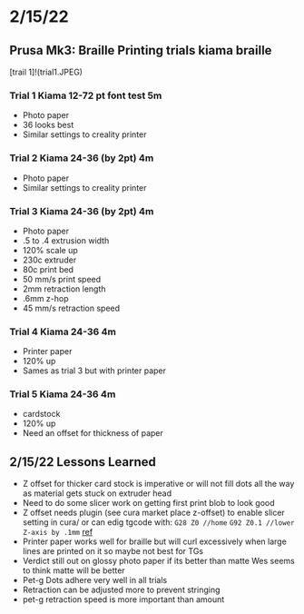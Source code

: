 # 2/15/22
## Prusa Mk3: Braille Printing trials kiama braille
[trail 1]!(trial1.JPEG)
### Trial 1 Kiama  12-72 pt font test 5m
* Photo paper
* 36 looks best
* Similar settings to creality printer
### Trial 2 Kiama 24-36 (by 2pt) 4m
* Photo paper
* Similar settings to creality printer
### Trial 3 Kiama 24-36 (by 2pt) 4m
* Photo paper
* .5 to .4 extrusion width 
* 120% scale up
* 230c extruder 
* 80c print bed
* 50 mm/s print speed
* 2mm retraction length
* .6mm z-hop
* 45 mm/s retraction speed
### Trial 4 Kiama 24-36 4m
* Printer paper
* 120% up
* Sames as trial 3 but with printer paper
### Trial 5 Kiama 24-36 4m
* cardstock
* 120% up
* Need an offset for thickness of paper

## 2/15/22 Lessons Learned
* Z offset for thicker card stock is imperative or will not fill dots all the way as material gets stuck on extruder head 
* Need to do some slicer work on getting first print blob to look good
* Z offset needs plugin (see cura market place z-offset) to enable slicer setting in cura/ or can edig tgcode with: 
`G28 Z0 //home` 
`G92 Z0.1 //lower Z-axis by .1mm`
[ref](https://all3dp.com/2/z-offset-3d-printing-how-to-adjust-it/) 
* Printer paper works well for braille but will curl excessively when large lines are printed on it so maybe not best for TGs
* Verdict still out on glossy photo paper if its better than matte Wes seems to think matte will be better 
* Pet-g Dots adhere very well in all trials 
* Retraction can be adjusted more to prevent stringing 
* pet-g retraction speed is more important than amount
